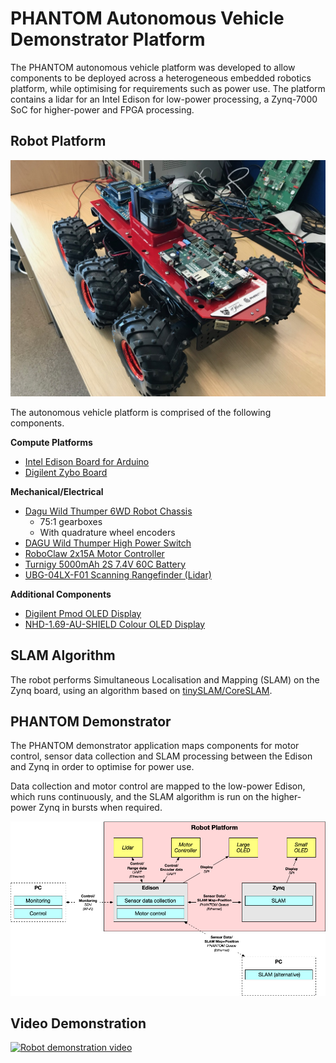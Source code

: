 # PHANTOM Autonomous Vehicle Demonstrator Platform

The PHANTOM autonomous vehicle platform was developed to allow components to be deployed across a heterogeneous embedded robotics platform, while optimising for requirements such as power use.
The platform contains a lidar for  an Intel Edison for low-power processing, a Zynq-7000 SoC for higher-power and FPGA processing.

## Robot Platform

![Front view of robot](images/robot-front.jpg)

The autonomous vehicle platform is comprised of the following components.

**Compute Platforms**
- [Intel Edison Board for Arduino](https://www.intel.com/content/www/us/en/support/products/84574/boards-and-kits/intel-edison-boards/intel-edison-board-for-arduino.html)
- [Digilent Zybo Board](https://reference.digilentinc.com/reference/programmable-logic/zybo/start)

**Mechanical/Electrical**
- [Dagu Wild Thumper 6WD Robot Chassis](https://robosavvy.com/store/dagu-wild-thumper-6wd-black-w-wheel-encoders-75-1-gearboxes.html)
	- 75:1 gearboxes
	- With quadrature wheel encoders
- [DAGU Wild Thumper High Power Switch](https://robosavvy.com/store/dagu-wild-thumper-high-power-switch.html)
- [RoboClaw 2x15A Motor Controller](https://www.basicmicro.com/RoboClaw-2x15A-Motor-Controller_p_10.html)
- [Turnigy 5000mAh 2S 7.4V 60C Battery](https://hobbyking.com/en_us/turnigy-5000mah-2s-7-4v-60c-hardcase-pack-roar-approved.html)
- [UBG-04LX-F01 Scanning Rangefinder (Lidar)](https://www.hokuyo-aut.jp/search/single.php?serial=164)

**Additional Components**
- [Digilent Pmod OLED Display](https://reference.digilentinc.com/reference/pmod/pmodoled/reference-manual)
- [NHD-1.69-AU-SHIELD Colour OLED Display](https://www.newhavendisplay.com/nhd169aushield-p-9482.html)

## SLAM Algorithm

The robot performs Simultaneous Localisation and Mapping (SLAM) on the Zynq board, using an algorithm based on [tinySLAM/CoreSLAM](https://openslam-org.github.io/tinyslam.html).

## PHANTOM Demonstrator

The PHANTOM demonstrator application maps components for motor control, sensor data collection and SLAM processing between the Edison and Zynq in order to optimise for power use.

Data collection and motor control are mapped to the low-power Edison, which runs continuously, and the SLAM algorithm is run on the higher-power Zynq in bursts when required.

![Architecture diagram](images/architecture-diagram.png)

## Video Demonstration

[![Robot demonstration video](https://img.youtube.com/vi/Lb1_t_qWxiw/0.jpg)](https://www.youtube.com/watch?v=Lb1_t_qWxiw "Robot demonstration video")
